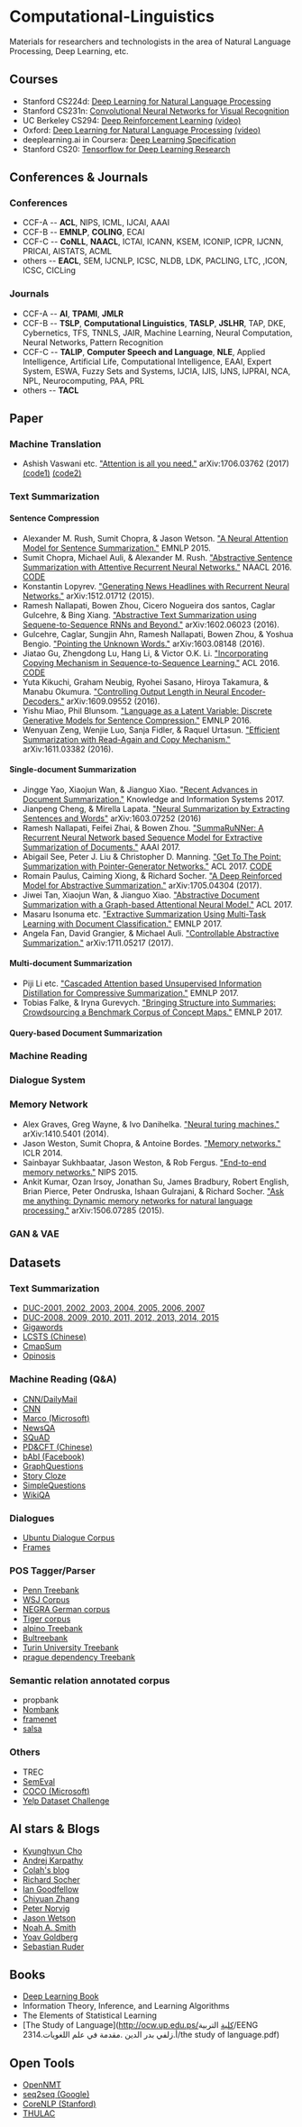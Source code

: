 # Computational-Linguistics
Materials for researchers and technologists in the area of Natural Language Processing, Deep Learning, etc.


## Courses ##
* Stanford CS224d: [Deep Learning for Natural Language Processing](http://cs224d.stanford.edu/ "CS224d")
* Stanford CS231n: [Convolutional Neural Networks for Visual Recognition](http://cs231n.stanford.edu/ "CS231n") 
* UC Berkeley CS294: [Deep Reinforcement Learning](http://rll.berkeley.edu/deeprlcourse/ "CS294") [(video)](https://www.youtube.com/watch?v=8jQIKgTzQd4&list=PLkFD6_40KJIwTmSbCv9OVJB3YaO4sFwkX/ "CS294 video")
* Oxford: [Deep Learning for Natural Language Processing](http://www.cs.ox.ac.uk/teaching/courses/2016-2017/dl/) [(video)](https://www.youtube.com/watch?v=RP3tZFcC2e8&list=PL613dYIGMXoZBtZhbyiBqb0QtgK6oJbpm)
* deeplearning.ai in Coursera: [Deep Learning Specification](https://www.coursera.org/learn/neural-networks-deep-learning/lecture/)
* Stanford CS20: [Tensorflow for Deep Learning Research](https://web.stanford.edu/class/cs20si/syllabus.html)
## Conferences & Journals ##
### Conferences ###
* CCF-A -- **ACL**, NIPS, ICML, IJCAI, AAAI
* CCF-B -- **EMNLP**, **COLING**, ECAI
* CCF-C -- **CoNLL**, **NAACL**, ICTAI, ICANN, KSEM, ICONIP, ICPR, IJCNN, PRICAI, AISTATS, ACML
* others -- **EACL**, SEM, IJCNLP, ICSC, NLDB, LDK, PACLING, LTC, ,ICON, ICSC, CICLing
### Journals ###
* CCF-A -- **AI**, **TPAMI**, **JMLR**
* CCF-B -- **TSLP**, **Computational Linguistics**, **TASLP**, **JSLHR**, TAP, DKE, Cybernetics, TFS, TNNLS, JAIR, Machine Learning, Neural Computation, Neural Networks, Pattern Recognition
* CCF-C -- **TALIP**, **Computer Speech and Language**, **NLE**, Applied Intelligence, Artificial Life, Computational Intelligence, EAAI, Expert System, ESWA, Fuzzy Sets and Systems, IJCIA, IJIS, IJNS, IJPRAI, NCA, NPL, Neurocomputing, PAA, PRL
* others -- **TACL**
## Paper ##
### Machine Translation ###
* Ashish Vaswani etc. ["Attention is all you need."](https://arxiv.org/pdf/1706.03762.pdf) arXiv:1706.03762 (2017) [(code1)](https://github.com/tensorflow/tensor2tensor) [(code2)](https://github.com/Kyubyong/transformer) 
### Text Summarization ###
#### Sentence Compression ####
* Alexander M. Rush, Sumit Chopra, & Jason Wetson. ["A Neural Attention Model for Sentence Summarization."](https://arxiv.org/pdf/1509.00685.pdf) EMNLP 2015.
* Sumit Chopra, Michael Auli, & Alexander M. Rush. ["Abstractive Sentence Summarization with Attentive Recurrent Neural Networks."](http://nlp.seas.harvard.edu/papers/naacl16_summary.pdf) NAACL 2016. [CODE](http://github.com/facebook/namas)
* Konstantin Lopyrev. ["Generating News Headlines with Recurrent Neural Networks."](https://nlp.stanford.edu/courses/cs224n/2015/reports/1.pdf) arXiv:1512.01712 (2015).
* Ramesh Nallapati, Bowen Zhou, Cicero Nogueira dos santos, Caglar Gulcehre, & Bing Xiang. ["Abstractive Text Summarization using Sequene-to-Sequence RNNs and Beyond."](https://arxiv.org/pdf/1602.06023.pdf) arXiv:1602.06023 (2016).
* Gulcehre, Caglar, Sungjin Ahn, Ramesh Nallapati, Bowen Zhou, & Yoshua Bengio. ["Pointing the Unknown Words."](https://arxiv.org/pdf/1603.08148.pdf) arXiv:1603.08148 (2016).
* Jiatao Gu, Zhengdong Lu, Hang Li, & Victor O.K. Li. ["Incorporating Copying Mechanism in Sequence-to-Sequence Learning."](https://arxiv.org/pdf/1603.06393.pdf) ACL 2016. [CODE](https://github.com/MultiPath/CopyNet)
* Yuta Kikuchi, Graham Neubig, Ryohei Sasano, Hiroya Takamura, & Manabu Okumura. ["Controlling Output Length in Neural Encoder-Decoders."](https://arxiv.org/pdf/1609.09552.pdf) arXiv:1609.09552 (2016).
* Yishu Miao, Phil Blunsom. ["Language as a Latent Variable: Discrete Generative Models for Sentence Compression."](https://arxiv.org/pdf/1609.07317.pdf) EMNLP 2016.
* Wenyuan Zeng, Wenjie Luo, Sanja Fidler, & Raquel Urtasun. ["Efficient Summarization with Read-Again and Copy Mechanism."](https://openreview.net/pdf?id=HJPmdP9le) arXiv:1611.03382 (2016).
#### Single-document Summarization ####
* Jingge Yao, Xiaojun Wan, & Jianguo Xiao. ["Recent Advances in Document Summarization."](http://www.icst.pku.edu.cn/lcwm/wanxj/files/summ_survey_draft.pdf) Knowledge and Information Systems 2017.
* Jianpeng Cheng, & Mirella Lapata. ["Neural Summarization by Extracting Sentences and Words"](https://arxiv.org/pdf/1603.07252.pdf) arXiv:1603.07252 (2016)
* Ramesh Nallapati, Feifei Zhai, & Bowen Zhou. ["SummaRuNNer: A Recurrent Neural Network based Sequence Model for Extractive Summarization of Documents."](https://arxiv.org/pdf/1611.04230.pdf) AAAI 2017.
* Abigail See, Peter J. Liu & Christopher D. Manning. ["Get To The Point: Summarization with Pointer-Generator Networks."](https://nlp.stanford.edu/pubs/see2017get.pdf) ACL 2017. [CODE](https://github.com/abisee/pointer-generator)
* Romain Paulus, Caiming Xiong, & Richard Socher. ["A Deep Reinforced Model for Abstractive Summarization."](https://arxiv.org/pdf/1705.04304.pdf) arXiv:1705.04304 (2017).
* Jiwei Tan, Xiaojun Wan, & Jianguo Xiao. ["Abstractive Document Summarization with a Graph-based Attentional Neural Model."](http://aclweb.org/anthology/P/P17/P17-1108.pdf) ACL 2017.
* Masaru Isonuma etc. ["Extractive Summarization Using Multi-Task Learning with Document Classification."](http://aclweb.org/anthology/D17-1222) EMNLP 2017.
* Angela Fan, David Grangier, & Michael Auli. ["Controllable Abstractive Summarization."](https://arxiv.org/pdf/1711.05217.pdf) arXiv:1711.05217 (2017).
#### Multi-document Summarization ####
* Piji Li etc. ["Cascaded Attention based Unsupervised Information Distillation for Compressive Summarization."](http://aclweb.org/anthology/D17-1220) EMNLP 2017.
* Tobias Falke, & Iryna Gurevych. ["Bringing Structure into Summaries: Crowdsourcing a Benchmark Corpus of Concept Maps."](https://aclweb.org/anthology/D/D17/D17-1320.pdf) EMNLP 2017.
#### Query-based Document Summarization ####
### Machine Reading ###
### Dialogue System ###
### Memory Network ###
* Alex Graves, Greg Wayne, & Ivo Danihelka. ["Neural turing machines."](https://arxiv.org/pdf/1410.5401.pdf) arXiv:1410.5401 (2014).
* Jason Weston, Sumit Chopra, & Antoine Bordes. ["Memory networks."](https://arxiv.org/pdf/1410.3916.pdf) ICLR 2014.
* Sainbayar Sukhbaatar, Jason Weston, & Rob Fergus. ["End-to-end memory networks."](https://arxiv.org/pdf/1503.08895.pdf) NIPS 2015.
* Ankit Kumar, Ozan Irsoy, Jonathan Su, James Bradbury, Robert English, Brian Pierce, Peter Ondruska, Ishaan Gulrajani, & Richard Socher. ["Ask me anything: Dynamic memory networks for natural language processing."](https://arxiv.org/pdf/1506.07285.pdf) arXiv:1506.07285 (2015).
### GAN & VAE ###
## Datasets ##
### Text Summarization ###
* [DUC-2001, 2002, 2003, 2004, 2005, 2006, 2007](http://www-nlpir.nist.gov/projects/duc/data.html)
* [DUC-2008, 2009, 2010, 2011, 2012, 2013, 2014, 2015](http://tac.nist.gov/data/)
* [Gigawords](https://catalog.ldc.upenn.edu/LDC2012T21)
* [LCSTS (Chinese)](http://icrc.hitsz.edu.cn/Article/show/139.html)
* [CmapSum](https://github.com/UKPLab/emnlp2017-cmapsum-corpus)
* [Opinosis](http://kavita-ganesan.com/opinosis-opinion-dataset/#.WliG67XWB0w)
### Machine Reading (Q&A) ###
* [CNN/DailyMail](http://cs.nyu.edu/~kcho/DMQA/)
* [CNN](http://datasets.maluuba.com/NewsQA)
* [Marco (Microsoft)](http://www.msmarco.org/)
* [NewsQA](https://github.com/Maluuba/newsqa)
* [SQuAD](https://www.aclweb.org/anthology/D16-1264)
* [PD&CFT (Chinese)](http://www.hfl-tek.com/chinese-rc/)
* [bAbI (Facebook)](https://research.fb.com/downloads/babi/)
* [GraphQuestions](https://github.com/ysu1989/GraphQuestions)
* [Story Cloze](http://cs.rochester.edu/nlp/rocstories/)
* [SimpleQuestions](http://suo.im/2eiX0O)
* [WikiQA](http://suo.im/3aJVyp)
### Dialogues ###
* [Ubuntu Dialogue Corpus](http://suo.im/2pbKCC)
* [Frames](http://datasets.maluuba.com/Frames)
### POS Tagger/Parser ###
* [Penn Treebank](http://www.cis.upenn.edu/~treebank/home.html)
* [WSJ Corpus](https://catalog.ldc.upenn.edu/LDC2000T43)
* [NEGRA German corpus](http://www.coli.uni-saarland.de/projects/sfb378/negra-corpus/)
* [Tiger corpus](http://www.ims.uni-stuttgart.de/projekte/TIGER/TIGERCorpus/)
* [alpino Treebank](http://odur.let.rug.nl/~vannoord/trees/)
* [Bultreebank](http://www.bultreebank.org/)
* [Turin University Treebank](http://www.di.unito.it/~tutreeb/)
* [prague dependency Treebank](http://ufal.mff.cuni.cz/pdt2.0/)
### Semantic relation annotated corpus ###
* propbank 
* [Nombank](http://nlp.cs.nyu.edu/meyers/NomBank.html)
* [framenet](http://framenet.icsi.berkeley.edu/)
* [salsa](http://www.coli.uni-saarland.de/projects/salsa/page.php?id=index)
### Others ###
* TREC
* [SemEval](http://alt.qcri.org/semeval2017/index.php?id=tasks)
* [COCO (Microsoft)](http://mscoco.org/)
* [Yelp Dataset Challenge](https://www.yelp.com/dataset_challenge)

## AI stars & Blogs ##
* [Kyunghyun Cho](http://www.kyunghyuncho.me/home)
* [Andrej Karpathy](http://karpathy.github.io/)
* [Colah's blog](http://colah.github.io/posts/2015-08-Understanding-LSTMs/)
* [Richard Socher](http://www.socher.org/)
* [Ian Goodfellow](http://www.iangoodfellow.com/)
* [Chiyuan Zhang](http://pluskid.org/)
* [Peter Norvig](http://norvig.com/)
* [Jason Wetson](http://www.thespermwhale.com/jaseweston/)
* [Noah A. Smith](http://homes.cs.washington.edu/~nasmith/)
* [Yoav Goldberg](https://www.cs.bgu.ac.il/~yoavg/uni/)
* [Sebastian Ruder](http://ruder.io/#open)
## Books ##
* [Deep Learning Book](http://www.deeplearningbook.org/)
* Information Theory, Inference, and Learning Algorithms
* The Elements of Statistical Learning
* [The Study of Language](http://ocw.up.edu.ps/كلية التربية/EENG 2314.أ.زلفي بدر الدين .مقدمة في علم اللغويات/the study of language.pdf)
## Open Tools ##
* [OpenNMT](http://opennmt.net/Models/ "OpenNMT")
* [seq2seq (Google)](https://google.github.io/seq2seq/ "seq2seq")
* [CoreNLP (Stanford)](https://stanfordnlp.github.io/CoreNLP/ "CoreNLP")
* [THULAC](https://github.com/thunlp/THULAC-Python)
